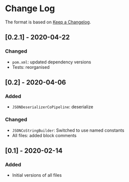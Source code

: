 # Change Log

The format is based on [Keep a Changelog](http://keepachangelog.com/).

## [0.2.1] - 2020-04-22
### Changed
- `pom.xml`: updated dependency versions
- Tests: reorganised 

## [0.2] - 2020-04-06
### Added
- `JSONDeserializerCoPipeline`: deserialize 

### Changed
- `JSONCoStringBuilder`: Switched to use named constants
- All files: added block comments

## [0.1] - 2020-02-14
### Added
- Initial versions of all files
